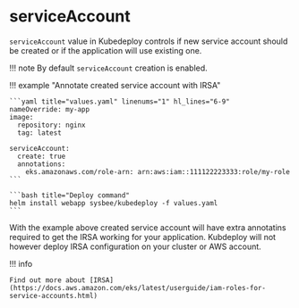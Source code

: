 # serviceAccount

`serviceAccount` value in Kubedeploy controls if new service account should be created or if the application will use existing one.

!!! note
    By default `serviceAccount` creation is enabled.


!!! example "Annotate created service account with IRSA"

    ```yaml title="values.yaml" linenums="1" hl_lines="6-9"
    nameOverride: my-app
    image:
      repository: nginx
      tag: latest

    serviceAccount:
      create: true
      annotations:
        eks.amazonaws.com/role-arn: arn:aws:iam::111122223333:role/my-role
    ```

    ```bash title="Deploy command"
    helm install webapp sysbee/kubedeploy -f values.yaml
    ```

With the example above created service account will have extra annotatins required to get the IRSA working for your application. Kubdeploy will not however deploy IRSA configuration on your cluster or AWS account.

!!! info

    Find out more about [IRSA](https://docs.aws.amazon.com/eks/latest/userguide/iam-roles-for-service-accounts.html)
